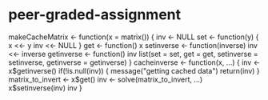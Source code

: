 # peer-graded-assignment
makeCacheMatrix <- function(x = matrix()) {
  inv <- NULL
  set <- function(y) {
    x <<- y
    inv <<- NULL
  }
  get <- function() x
  setinverse <- function(inverse) inv <<- inverse
  getinverse <- function() inv
  list(set = set, get = get,
       setinverse = setinverse,
       getinverse = getinverse)
}
cacheinverse <- function(x, ...) {
  inv <- x$getinverse()
  if(!is.null(inv)) {
    message("getting cached data")
    return(inv)
  }
  matrix_to_invert <- x$get()
  inv <- solve(matrix_to_invert, ...)
  x$setinverse(inv)
  inv
}
